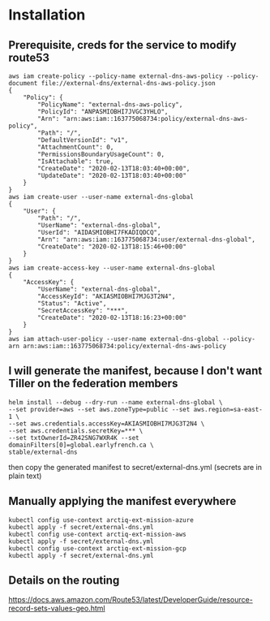 # Installation

## Prerequisite, creds for the service to modify route53
```
aws iam create-policy --policy-name external-dns-aws-policy --policy-document file://external-dns/external-dns-aws-policy.json
{
    "Policy": {
        "PolicyName": "external-dns-aws-policy",
        "PolicyId": "ANPASMIOBHI7JVGC3YHLO",
        "Arn": "arn:aws:iam::163775068734:policy/external-dns-aws-policy",
        "Path": "/",
        "DefaultVersionId": "v1",
        "AttachmentCount": 0,
        "PermissionsBoundaryUsageCount": 0,
        "IsAttachable": true,
        "CreateDate": "2020-02-13T18:03:40+00:00",
        "UpdateDate": "2020-02-13T18:03:40+00:00"
    }
}
aws iam create-user --user-name external-dns-global 
{
    "User": {
        "Path": "/",
        "UserName": "external-dns-global",
        "UserId": "AIDASMIOBHI7FKADIQDCQ",
        "Arn": "arn:aws:iam::163775068734:user/external-dns-global",
        "CreateDate": "2020-02-13T18:15:46+00:00"
    }
}
aws iam create-access-key --user-name external-dns-global
{
    "AccessKey": {
        "UserName": "external-dns-global",
        "AccessKeyId": "AKIASMIOBHI7MJG3T2N4",
        "Status": "Active",
        "SecretAccessKey": "***",
        "CreateDate": "2020-02-13T18:16:23+00:00"
    }
}
aws iam attach-user-policy --user-name external-dns-global --policy-arn arn:aws:iam::163775068734:policy/external-dns-aws-policy
```

## I will generate the manifest, because I don't want Tiller on the federation members
```
helm install --debug --dry-run --name external-dns-global \
--set provider=aws --set aws.zoneType=public --set aws.region=sa-east-1 \
--set aws.credentials.accessKey=AKIASMIOBHI7MJG3T2N4 \
--set aws.credentials.secretKey=*** \
--set txtOwnerId=ZR42SNG7WXR4K --set domainFilters[0]=global.earlyfrench.ca \
stable/external-dns
```

then copy the generated manifest to secret/external-dns.yml (secrets are in plain text)

## Manually applying the manifest everywhere
```
kubectl config use-context arctiq-ext-mission-azure
kubectl apply -f secret/external-dns.yml
kubectl config use-context arctiq-ext-mission-aws
kubectl apply -f secret/external-dns.yml
kubectl config use-context arctiq-ext-mission-gcp
kubectl apply -f secret/external-dns.yml
```

## Details on the routing

https://docs.aws.amazon.com/Route53/latest/DeveloperGuide/resource-record-sets-values-geo.html